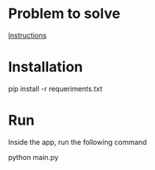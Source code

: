 # Problem to solve
[Instructions](https://github.com/pardodiazrodrigo/alk-project/blob/main/Challenge%20Data%20Analytics%20con%20Python.docx.pdf)

# Installation

pip install -r requeriments.txt 

# Run

Inside the app, run the following command

python main.py
